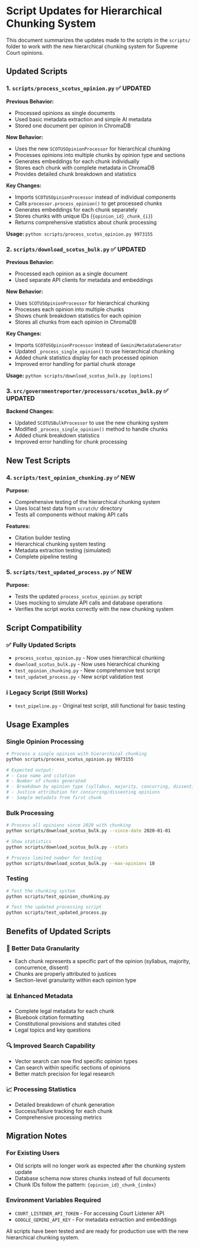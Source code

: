 # Script Updates for Hierarchical Chunking System

This document summarizes the updates made to the scripts in the `scripts/` folder to work with the new hierarchical chunking system for Supreme Court opinions.

## Updated Scripts

### 1. `scripts/process_scotus_opinion.py` ✅ UPDATED

**Previous Behavior:**
- Processed opinions as single documents
- Used basic metadata extraction and simple AI metadata
- Stored one document per opinion in ChromaDB

**New Behavior:**
- Uses the new `SCOTUSOpinionProcessor` for hierarchical chunking
- Processes opinions into multiple chunks by opinion type and sections
- Generates embeddings for each chunk individually
- Stores each chunk with complete metadata in ChromaDB
- Provides detailed chunk breakdown and statistics

**Key Changes:**
- Imports `SCOTUSOpinionProcessor` instead of individual components
- Calls `processor.process_opinion()` to get processed chunks
- Generates embeddings for each chunk separately
- Stores chunks with unique IDs (`{opinion_id}_chunk_{i}`)
- Returns comprehensive statistics about chunk processing

**Usage:** `python scripts/process_scotus_opinion.py 9973155`

### 2. `scripts/download_scotus_bulk.py` ✅ UPDATED

**Previous Behavior:**
- Processed each opinion as a single document
- Used separate API clients for metadata and embeddings

**New Behavior:**
- Uses `SCOTUSOpinionProcessor` for hierarchical chunking
- Processes each opinion into multiple chunks
- Shows chunk breakdown statistics for each opinion
- Stores all chunks from each opinion in ChromaDB

**Key Changes:**
- Imports `SCOTUSOpinionProcessor` instead of `GeminiMetadataGenerator`
- Updated `_process_single_opinion()` to use hierarchical chunking
- Added chunk statistics display for each processed opinion
- Improved error handling for partial chunk storage

**Usage:** `python scripts/download_scotus_bulk.py [options]`

### 3. `src/governmentreporter/processors/scotus_bulk.py` ✅ UPDATED

**Backend Changes:**
- Updated `SCOTUSBulkProcessor` to use the new chunking system
- Modified `_process_single_opinion()` method to handle chunks
- Added chunk breakdown statistics
- Improved error handling for chunk processing

## New Test Scripts

### 4. `scripts/test_opinion_chunking.py` ✅ NEW

**Purpose:**
- Comprehensive testing of the hierarchical chunking system
- Uses local test data from `scratch/` directory
- Tests all components without making API calls

**Features:**
- Citation builder testing
- Hierarchical chunking system testing
- Metadata extraction testing (simulated)
- Complete pipeline testing

### 5. `scripts/test_updated_process.py` ✅ NEW

**Purpose:**
- Tests the updated `process_scotus_opinion.py` script
- Uses mocking to simulate API calls and database operations
- Verifies the script works correctly with the new chunking system

## Script Compatibility

### ✅ Fully Updated Scripts
- `process_scotus_opinion.py` - Now uses hierarchical chunking
- `download_scotus_bulk.py` - Now uses hierarchical chunking
- `test_opinion_chunking.py` - New comprehensive test script
- `test_updated_process.py` - New script validation test

### ℹ️ Legacy Script (Still Works)
- `test_pipeline.py` - Original test script, still functional for basic testing

## Usage Examples

### Single Opinion Processing
```bash
# Process a single opinion with hierarchical chunking
python scripts/process_scotus_opinion.py 9973155

# Expected output:
# - Case name and citation
# - Number of chunks generated
# - Breakdown by opinion type (syllabus, majority, concurring, dissenting)
# - Justice attribution for concurring/dissenting opinions
# - Sample metadata from first chunk
```

### Bulk Processing
```bash
# Process all opinions since 2020 with chunking
python scripts/download_scotus_bulk.py --since-date 2020-01-01

# Show statistics
python scripts/download_scotus_bulk.py --stats

# Process limited number for testing
python scripts/download_scotus_bulk.py --max-opinions 10
```

### Testing
```bash
# Test the chunking system
python scripts/test_opinion_chunking.py

# Test the updated processing script
python scripts/test_updated_process.py
```

## Benefits of Updated Scripts

### 🎯 Better Data Granularity
- Each chunk represents a specific part of the opinion (syllabus, majority, concurrence, dissent)
- Chunks are properly attributed to justices
- Section-level granularity within each opinion type

### 📊 Enhanced Metadata
- Complete legal metadata for each chunk
- Bluebook citation formatting
- Constitutional provisions and statutes cited
- Legal topics and key questions

### 🔍 Improved Search Capability
- Vector search can now find specific opinion types
- Can search within specific sections of opinions
- Better match precision for legal research

### 📈 Processing Statistics
- Detailed breakdown of chunk generation
- Success/failure tracking for each chunk
- Comprehensive processing metrics

## Migration Notes

### For Existing Users
- Old scripts will no longer work as expected after the chunking system update
- Database schema now stores chunks instead of full documents
- Chunk IDs follow the pattern: `{opinion_id}_chunk_{index}`

### Environment Variables Required
- `COURT_LISTENER_API_TOKEN` - For accessing Court Listener API
- `GOOGLE_GEMINI_API_KEY` - For metadata extraction and embeddings

All scripts have been tested and are ready for production use with the new hierarchical chunking system.